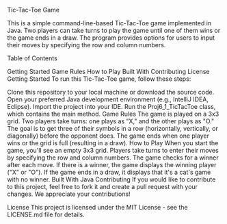 Tic-Tac-Toe Game

This is a simple command-line-based Tic-Tac-Toe game implemented in Java. Two players can take turns to play the game until one of them wins or the game ends in a draw. The program provides options for users to input their moves by specifying the row and column numbers.

Table of Contents

Getting Started
Game Rules
How to Play
Built With
Contributing
License
Getting Started
To run this Tic-Tac-Toe game, follow these steps:

Clone this repository to your local machine or download the source code.
Open your preferred Java development environment (e.g., IntelliJ IDEA, Eclipse).
Import the project into your IDE.
Run the Proj6_1_TicTacToe class, which contains the main method.
Game Rules
The game is played on a 3x3 grid.
Two players take turns: one plays as "X," and the other plays as "O."
The goal is to get three of their symbols in a row (horizontally, vertically, or diagonally) before the opponent does.
The game ends when one player wins or the grid is full (resulting in a draw).
How to Play
When you start the game, you'll see an empty 3x3 grid.
Players take turns to enter their moves by specifying the row and column numbers.
The game checks for a winner after each move.
If there is a winner, the game displays the winning player ("X" or "O").
If the game ends in a draw, it displays that it's a cat's game with no winner.
Built With
Java
Contributing
If you would like to contribute to this project, feel free to fork it and create a pull request with your changes. We appreciate your contributions!

License
This project is licensed under the MIT License - see the LICENSE.md file for details.
